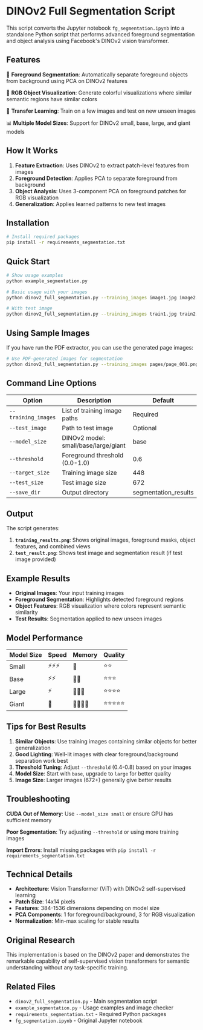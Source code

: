 # DINOv2 Full Segmentation Script

This script converts the Jupyter notebook `fg_segmentation.ipynb` into a standalone Python script that performs advanced foreground segmentation and object analysis using Facebook's DINOv2 vision transformer.

## Features

🎯 **Foreground Segmentation**: Automatically separate foreground objects from background using PCA on DINOv2 features

🌈 **RGB Object Visualization**: Generate colorful visualizations where similar semantic regions have similar colors

🧠 **Transfer Learning**: Train on a few images and test on new unseen images

📊 **Multiple Model Sizes**: Support for DINOv2 small, base, large, and giant models

## How It Works

1. **Feature Extraction**: Uses DINOv2 to extract patch-level features from images
2. **Foreground Detection**: Applies PCA to separate foreground from background
3. **Object Analysis**: Uses 3-component PCA on foreground patches for RGB visualization  
4. **Generalization**: Applies learned patterns to new test images

## Installation

```bash
# Install required packages
pip install -r requirements_segmentation.txt
```

## Quick Start

```bash
# Show usage examples
python example_segmentation.py

# Basic usage with your images
python dinov2_full_segmentation.py --training_images image1.jpg image2.jpg image3.jpg

# With test image
python dinov2_full_segmentation.py --training_images train1.jpg train2.jpg --test_image test.jpg
```

## Using Sample Images

If you have run the PDF extractor, you can use the generated page images:

```bash
# Use PDF-generated images for segmentation
python dinov2_full_segmentation.py --training_images pages/page_001.png pages/page_002.png pages/page_003.png --test_image pages/page_004.png
```

## Command Line Options

| Option | Description | Default |
|--------|-------------|---------|
| `--training_images` | List of training image paths | Required |
| `--test_image` | Path to test image | Optional |
| `--model_size` | DINOv2 model: small/base/large/giant | base |
| `--threshold` | Foreground threshold (0.0-1.0) | 0.6 |
| `--target_size` | Training image size | 448 |
| `--test_size` | Test image size | 672 |
| `--save_dir` | Output directory | segmentation_results |

## Output

The script generates:

1. **`training_results.png`**: Shows original images, foreground masks, object features, and combined views
2. **`test_result.png`**: Shows test image and segmentation result (if test image provided)

## Example Results

- **Original Images**: Your input training images
- **Foreground Segmentation**: Highlights detected foreground regions
- **Object Features**: RGB visualization where colors represent semantic similarity
- **Test Results**: Segmentation applied to new unseen images

## Model Performance

| Model Size | Speed | Memory | Quality |
|------------|-------|--------|---------|
| Small | ⚡⚡⚡ | 💾 | ⭐⭐ |
| Base | ⚡⚡ | 💾💾 | ⭐⭐⭐ |
| Large | ⚡ | 💾💾💾 | ⭐⭐⭐⭐ |
| Giant | 🐌 | 💾💾💾💾 | ⭐⭐⭐⭐⭐ |

## Tips for Best Results

1. **Similar Objects**: Use training images containing similar objects for better generalization
2. **Good Lighting**: Well-lit images with clear foreground/background separation work best
3. **Threshold Tuning**: Adjust `--threshold` (0.4-0.8) based on your images
4. **Model Size**: Start with `base`, upgrade to `large` for better quality
5. **Image Size**: Larger images (672+) generally give better results

## Troubleshooting

**CUDA Out of Memory**: Use `--model_size small` or ensure GPU has sufficient memory

**Poor Segmentation**: Try adjusting `--threshold` or using more training images

**Import Errors**: Install missing packages with `pip install -r requirements_segmentation.txt`

## Technical Details

- **Architecture**: Vision Transformer (ViT) with DINOv2 self-supervised learning
- **Patch Size**: 14x14 pixels
- **Features**: 384-1536 dimensions depending on model size
- **PCA Components**: 1 for foreground/background, 3 for RGB visualization
- **Normalization**: Min-max scaling for stable results

## Original Research

This implementation is based on the DINOv2 paper and demonstrates the remarkable capability of self-supervised vision transformers for semantic understanding without any task-specific training.

## Related Files

- `dinov2_full_segmentation.py` - Main segmentation script
- `example_segmentation.py` - Usage examples and image checker
- `requirements_segmentation.txt` - Required Python packages
- `fg_segmentation.ipynb` - Original Jupyter notebook